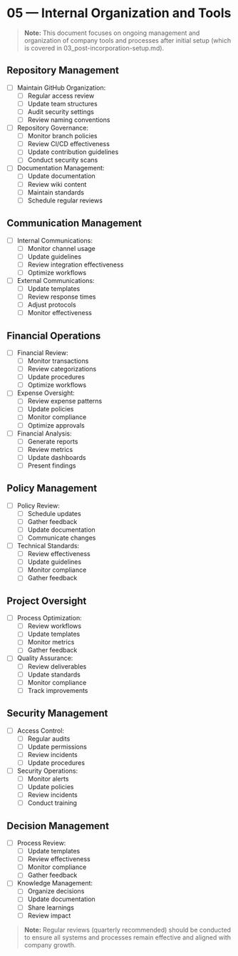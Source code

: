 # 05 — Internal Organization and Tools

> **Note:** This document focuses on ongoing management and organization of company tools and processes after initial setup (which is covered in 03_post-incorporation-setup.md).

## Repository Management
- [ ] Maintain GitHub Organization:
  - [ ] Regular access review
  - [ ] Update team structures
  - [ ] Audit security settings
  - [ ] Review naming conventions
- [ ] Repository Governance:
  - [ ] Monitor branch policies
  - [ ] Review CI/CD effectiveness
  - [ ] Update contribution guidelines
  - [ ] Conduct security scans
- [ ] Documentation Management:
  - [ ] Update documentation
  - [ ] Review wiki content
  - [ ] Maintain standards
  - [ ] Schedule regular reviews

## Communication Management
- [ ] Internal Communications:
  - [ ] Monitor channel usage
  - [ ] Update guidelines
  - [ ] Review integration effectiveness
  - [ ] Optimize workflows
- [ ] External Communications:
  - [ ] Update templates
  - [ ] Review response times
  - [ ] Adjust protocols
  - [ ] Monitor effectiveness

## Financial Operations
- [ ] Financial Review:
  - [ ] Monitor transactions
  - [ ] Review categorizations
  - [ ] Update procedures
  - [ ] Optimize workflows
- [ ] Expense Oversight:
  - [ ] Review expense patterns
  - [ ] Update policies
  - [ ] Monitor compliance
  - [ ] Optimize approvals
- [ ] Financial Analysis:
  - [ ] Generate reports
  - [ ] Review metrics
  - [ ] Update dashboards
  - [ ] Present findings

## Policy Management
- [ ] Policy Review:
  - [ ] Schedule updates
  - [ ] Gather feedback
  - [ ] Update documentation
  - [ ] Communicate changes
- [ ] Technical Standards:
  - [ ] Review effectiveness
  - [ ] Update guidelines
  - [ ] Monitor compliance
  - [ ] Gather feedback

## Project Oversight
- [ ] Process Optimization:
  - [ ] Review workflows
  - [ ] Update templates
  - [ ] Monitor metrics
  - [ ] Gather feedback
- [ ] Quality Assurance:
  - [ ] Review deliverables
  - [ ] Update standards
  - [ ] Monitor compliance
  - [ ] Track improvements

## Security Management
- [ ] Access Control:
  - [ ] Regular audits
  - [ ] Update permissions
  - [ ] Review incidents
  - [ ] Update procedures
- [ ] Security Operations:
  - [ ] Monitor alerts
  - [ ] Update policies
  - [ ] Review incidents
  - [ ] Conduct training

## Decision Management
- [ ] Process Review:
  - [ ] Update templates
  - [ ] Review effectiveness
  - [ ] Monitor compliance
  - [ ] Gather feedback
- [ ] Knowledge Management:
  - [ ] Organize decisions
  - [ ] Update documentation
  - [ ] Share learnings
  - [ ] Review impact

> **Note:** Regular reviews (quarterly recommended) should be conducted to ensure all systems and processes remain effective and aligned with company growth.
